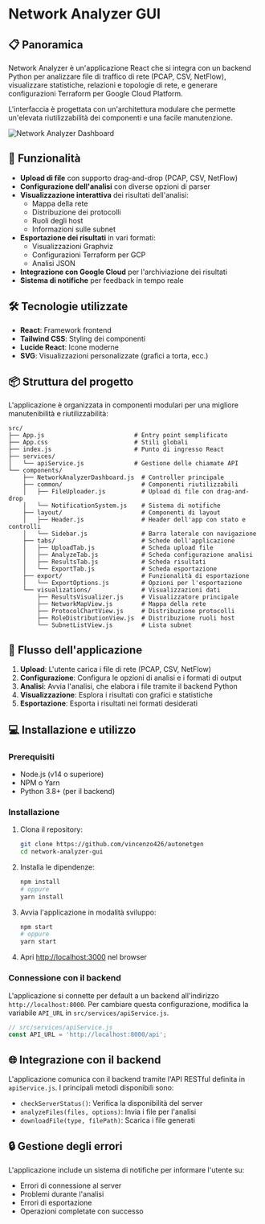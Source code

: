 # Network Analyzer GUI
## 📋 Panoramica

Network Analyzer è un'applicazione React che si integra con un backend Python per analizzare file di traffico di rete (PCAP, CSV, NetFlow), visualizzare statistiche, relazioni e topologie di rete, e generare configurazioni Terraform per Google Cloud Platform.

L'interfaccia è progettata con un'architettura modulare che permette un'elevata riutilizzabilità dei componenti e una facile manutenzione.

![Network Analyzer Dashboard](dashboard.png)

## 🚀 Funzionalità

- **Upload di file** con supporto drag-and-drop (PCAP, CSV, NetFlow)
- **Configurazione dell'analisi** con diverse opzioni di parser
- **Visualizzazione interattiva** dei risultati dell'analisi:
  - Mappa della rete
  - Distribuzione dei protocolli
  - Ruoli degli host
  - Informazioni sulle subnet
- **Esportazione dei risultati** in vari formati:
  - Visualizzazioni Graphviz
  - Configurazioni Terraform per GCP
  - Analisi JSON
- **Integrazione con Google Cloud** per l'archiviazione dei risultati
- **Sistema di notifiche** per feedback in tempo reale

## 🛠️ Tecnologie utilizzate

- **React**: Framework frontend
- **Tailwind CSS**: Styling dei componenti
- **Lucide React**: Icone moderne
- **SVG**: Visualizzazioni personalizzate (grafici a torta, ecc.)

## 📦 Struttura del progetto

L'applicazione è organizzata in componenti modulari per una migliore manutenibilità e riutilizzabilità:

```
src/
├── App.js                         # Entry point semplificato
├── App.css                        # Stili globali
├── index.js                       # Punto di ingresso React
├── services/
│   └── apiService.js              # Gestione delle chiamate API
└── components/
    ├── NetworkAnalyzerDashboard.js  # Controller principale
    ├── common/                      # Componenti riutilizzabili
    │   ├── FileUploader.js          # Upload di file con drag-and-drop
    │   └── NotificationSystem.js    # Sistema di notifiche
    ├── layout/                      # Componenti di layout
    │   ├── Header.js                # Header dell'app con stato e controlli
    │   └── Sidebar.js               # Barra laterale con navigazione
    ├── tabs/                        # Schede dell'applicazione
    │   ├── UploadTab.js             # Scheda upload file
    │   ├── AnalyzeTab.js            # Scheda configurazione analisi
    │   ├── ResultsTab.js            # Scheda risultati
    │   └── ExportTab.js             # Scheda esportazione
    ├── export/                      # Funzionalità di esportazione
    │   └── ExportOptions.js         # Opzioni per l'esportazione
    └── visualizations/              # Visualizzazioni dati
        ├── ResultsVisualizer.js     # Visualizzatore principale
        ├── NetworkMapView.js        # Mappa della rete
        ├── ProtocolChartView.js     # Distribuzione protocolli
        ├── RoleDistributionView.js  # Distribuzione ruoli host
        └── SubnetListView.js        # Lista subnet
```

## 🚦 Flusso dell'applicazione

1. **Upload**: L'utente carica i file di rete (PCAP, CSV, NetFlow)
2. **Configurazione**: Configura le opzioni di analisi e i formati di output
3. **Analisi**: Avvia l'analisi, che elabora i file tramite il backend Python
4. **Visualizzazione**: Esplora i risultati con grafici e statistiche
5. **Esportazione**: Esporta i risultati nei formati desiderati

## 💻 Installazione e utilizzo

### Prerequisiti

- Node.js (v14 o superiore)
- NPM o Yarn
- Python 3.8+ (per il backend)

### Installazione

1. Clona il repository:
   ```bash
   git clone https://github.com/vincenzo426/autonetgen
   cd network-analyzer-gui
   ```

2. Installa le dipendenze:
   ```bash
   npm install
   # oppure
   yarn install
   ```

3. Avvia l'applicazione in modalità sviluppo:
   ```bash
   npm start
   # oppure
   yarn start
   ```

4. Apri [http://localhost:3000](http://localhost:3000) nel browser

### Connessione con il backend

L'applicazione si connette per default a un backend all'indirizzo `http://localhost:8000`. Per cambiare questa configurazione, modifica la variabile `API_URL` in `src/services/apiService.js`.

```javascript
// src/services/apiService.js
const API_URL = 'http://localhost:8000/api';
```
## 🌐 Integrazione con il backend

L'applicazione comunica con il backend tramite l'API RESTful definita in `apiService.js`. I principali metodi disponibili sono:

- `checkServerStatus()`: Verifica la disponibilità del server
- `analyzeFiles(files, options)`: Invia i file per l'analisi
- `downloadFile(type, filePath)`: Scarica i file generati

## 🔒 Gestione degli errori

L'applicazione include un sistema di notifiche per informare l'utente su:

- Errori di connessione al server
- Problemi durante l'analisi
- Errori di esportazione
- Operazioni completate con successo
